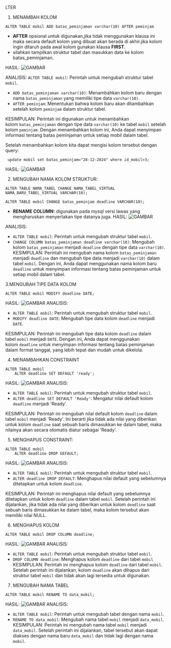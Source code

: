LTER 

1. MENAMBAH KOLOM
```MYSQL 
ALTER TABLE mobil ADD batas_peminjaman varchar(10) AFTER peminjam
```

- **AFTER** opsional untuk digunakan,jika tidak menggunakan klausa ini maka secara default kolom yang dibuat akan berada di akhir.jika kolom ingin ditaruh pada awal kolom gunakan klausa **FIRST**.
- silahkan tampilkan struktur tabel dan masukkan data ke kolom batas_peminjaman.

HASIL:
![GAMBAR](GAMBARBASDAT/mengubahalter.png)

ANALISIS:
 `ALTER TABLE mobil`: Perintah untuk mengubah struktur tabel `mobil`.
- `ADD batas_peminjaman varchar(10)`: Menambahkan kolom baru dengan nama `batas_peminjaman` yang memiliki tipe data `varchar(10)`.
- `AFTER peminjam`: Menentukan bahwa kolom baru akan ditambahkan setelah kolom `peminjam` dalam struktur tabel.

KESIMPULAN:
Perintah ini digunakan untuk menambahkan kolom `batas_peminjaman` dengan tipe data `varchar(10)` ke tabel `mobil` setelah kolom `peminjam`. Dengan menambahkan kolom ini, Anda dapat menyimpan informasi tentang batas peminjaman untuk setiap mobil dalam tabel.

Setelah menambahkan kolom kita dapat mengisi kolom tersebut dengan query:
```mysql
 update mobil set batas_peminjam="28-12-2024" where id_mobil>3;
```

HASIL:
![GAMBAR](GAMBARBASDAT/updatealter.png)

2. MENGUBAH NAMA KOLOM
STRUKTUR:
```MYSQL
ALTER TABLE NAMA_TABEL CHANGE NAMA_TABEL_VIRTUAL NAMA_BARU_TABEL_VIRTUAL VARCHAR(10);
```

```mysql
ALTER TABLE mobil CHANGE batas_peminjam deadline VARCHAR(10);
```

- **RENAME COLUMN:** digunakan pada mysql versi lawas yang mengharuskan menyertakan tipe datanya juga.
HASIL:
![GAMBAR](GAMBARBASDAT/renamealter.png)

ANALISIS:
- `ALTER TABLE mobil`: Perintah untuk mengubah struktur tabel `mobil`.
- `CHANGE COLUMN batas_peminjaman deadline varchar(10)`: Mengubah kolom `batas_peminjaman` menjadi `deadline` dengan tipe data `varchar(10)`.
KESIMPULAN:
Perintah ini mengubah nama kolom `batas_peminjaman` menjadi `deadline` dan mengubah tipe data menjadi `varchar(10)` dalam tabel `mobil`. Dengan ini, Anda dapat menggunakan nama kolom baru `deadline` untuk menyimpan informasi tentang batas peminjaman untuk setiap mobil dalam tabel.

3.MENGUBAH TIPE DATA KOLOM 
```MYSQL 
ALTER TABLE mobil MODIFY deadline DATE;
```

HASIL:
![GAMBAR](GAMBARBASDAT/modifydate.png)
ANALISIS:
- `ALTER TABLE mobil`: Perintah untuk mengubah struktur tabel `mobil`.
- `MODIFY deadline DATE`: Mengubah tipe data kolom `deadline` menjadi `DATE`.

KESIMPULAN:
Perintah ini mengubah tipe data kolom `deadline` dalam tabel `mobil` menjadi `DATE`. Dengan ini, Anda dapat menggunakan kolom `deadline` untuk menyimpan informasi tentang batas peminjaman dalam format tanggal, yang lebih tepat dan mudah untuk dikelola.

4. MENAMBAHKAN CONSTRAINT
```MYSQL 
ALTER TABLE mobil 
	ALTER deadline SET DEFAULT 'ready';
```

HASIL:
![GAMBAR](GAMBARBASDAT/constrain.png)
ANALISIS:
- `ALTER TABLE mobil`: Perintah untuk mengubah struktur tabel `mobil`.
- `ALTER deadline SET DEFAULT 'Ready'`: Mengatur nilai default kolom `deadline` menjadi 'Ready'.

KESIMPULAN:
 Perintah ini mengubah nilai default kolom `deadline` dalam tabel `mobil` menjadi 'Ready'. Ini berarti jika tidak ada nilai yang diberikan untuk kolom `deadline` saat sebuah baris dimasukkan ke dalam tabel, maka nilainya akan secara otomatis diatur sebagai 'Ready'.

5. MENGHAPUS CONSTRAINT:
```MYSQL 
ALTER TABLE mobil
	ALTER deadline DROP DEFAULT;
```

HASIL:
![GAMBAR](GAMBARBASDAT/dropalter.png)
ANALISIS:
- `ALTER TABLE mobil`: Perintah untuk mengubah struktur tabel `mobil`.
- `ALTER deadline DROP DEFAULT`: Menghapus nilai default yang sebelumnya ditetapkan untuk kolom `deadline`.

 KESIMPULAN:
 Perintah ini menghapus nilai default yang sebelumnya ditetapkan untuk kolom `deadline` dalam tabel `mobil`. Setelah perintah ini dijalankan, jika tidak ada nilai yang diberikan untuk kolom `deadline` saat sebuah baris dimasukkan ke dalam tabel, maka kolom tersebut akan memiliki nilai NULL.

6. MENGHAPUS KOLOM  
```MYSQL
ALTER TABLE mobil DROP COLUMN deadline;
```

HASIL:
![GAMBAR](GAMBARBASDAT/dropkolomalter.png)
ANALISIS:
- `ALTER TABLE mobil`: Perintah untuk mengubah struktur tabel `mobil`.
- `DROP COLUMN deadline`: Menghapus kolom `deadline` dari tabel `mobil`
KESIMPULAN:
Perintah ini menghapus kolom `deadline` dari tabel `mobil`. Setelah perintah ini dijalankan, kolom `deadline` akan dihapus dari struktur tabel `mobil` dan tidak akan lagi tersedia untuk digunakan.

7. MENGUBAH NAMA TABEL 
```MYSQL
ALTER TABLE mobil RENAME TO data_mobil;
```

HASIL:
![GAMBAR](GAMBARBASDAT/renamealter.png)
ANALISIS:
- `ALTER TABLE mobil`: Perintah untuk mengubah tabel dengan nama `mobil`.
- `RENAME TO data_mobil`: Mengubah nama tabel `mobil` menjadi `data_mobil`.
KESIMPULAN:
Perintah ini mengubah nama tabel `mobil` menjadi `data_mobil`. Setelah perintah ini dijalankan, tabel tersebut akan dapat diakses dengan nama baru `data_mobil` dan tidak lagi dengan nama `mobil`.

